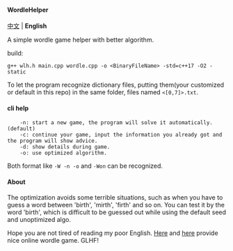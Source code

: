 #### WordleHelper

[中文](./README.md) | **English**

A simple wordle game helper with better algorithm.

build:
```
g++ wlh.h main.cpp wordle.cpp -o <BinaryFileName> -std=c++17 -O2 -static
```

To let the program recognize dictionary files, putting them(your customized or default in this repo) in the same folder, files named `<[0,7]>.txt`.

#### cli help
```
    -n: start a new game, the program will solve it automatically. (default)
    -c: continue your game, input the information you already got and the program will show advice.
    -d: show details during game.
    -o: use optimized algorithm.
```
Both format like `-W -n -o` and `-Won` can be recognized.

#### About
The optimization avoids some terrible situations, such as when you have to guess a word between 'birth', 'mirth', 'firth' and so on. You can test it by the word 'birth', which is difficult to be guessed out while using the default seed and unoptimized algo.

Hope you are not tired of reading my poor English. [Here](https://wordlegame.org/) and [here](https://www.nytimes.com/games/wordle/index.html) provide nice online wordle game. GLHF!
